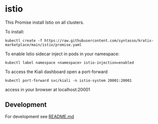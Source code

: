 # istio

This Promise install Istio on all clusters.

To install:
```
kubectl create -f https://raw.githubusercontent.com/syntasso/kratix-marketplace/main/istio/promise.yaml
```

To enable Istio sidecar inject in pods in your namespace:
```
kubectl label namespace <namespace> istio-injection=enabled
```

To access the Kiali dashboard open a port-forward
```
kubectl port-forward svc/kiali -n istio-system 20001:20001
```

access in your browser at localhost:20001

## Development

For development see [README.md](./internal/README.md)
